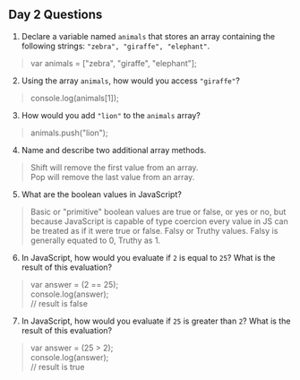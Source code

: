 ## Day 2 Questions

1. Declare a variable named `animals` that stores an array containing the following strings: `"zebra", "giraffe", "elephant"`.

> var animals = ["zebra", "giraffe", "elephant"];


2. Using the array `animals`, how would you access `"giraffe"`?

> console.log(animals[1]);

3. How would you add `"lion"` to the `animals` array?

> animals.push("lion");

4. Name and describe two additional array methods.

> Shift will remove the first value from an array. <br>
> Pop will remove the last value from an array.

5. What are the boolean values in JavaScript?

>Basic or "primitive" boolean values are true or false, or yes or no, but because JavaScript is capable of type coercion every value in JS can be treated as if it were true or false. Falsy or Truthy values. Falsy is generally equated to 0, Truthy as 1.

6. In JavaScript, how would you evaluate if `2` is equal to `25`? What is the result of this evaluation?

> var answer = (2 == 25); <br>
> console.log(answer); <br>
> // result is false


7. In JavaScript, how would you evaluate if `25` is greater than `2`? What is the result of this evaluation?

> var answer = (25 > 2); <br>
> console.log(answer); <br>
> // result is true  
